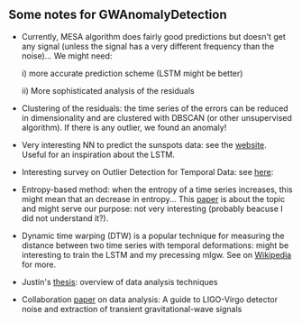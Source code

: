 ## Some notes for GWAnomalyDetection

* Currently, MESA algorithm does fairly good predictions but doesn't get any signal (unless the signal has a very different frequency than the noise)... We might need:

	i) more accurate prediction scheme (LSTM might be better)
	
	ii) More sophisticated analysis of the residuals 

* Clustering of the residuals: the time series of the errors can be reduced in dimensionality and are clustered with DBSCAN (or other unsupervised algorithm). If there is any outlier, we found an anomaly!

* Very interesting NN to predict the sunspots data: see the [website](https://aditya-bhattacharya.net/2020/07/11/time-series-tips-and-tricks/2/). Useful for an inspiration about the LSTM.

* Interesting survey on Outlier Detection for Temporal Data: see [here](https://www.microsoft.com/en-us/research/wp-content/uploads/2014/01/gupta14_tkde.pdf):

* Entropy-based method: when the entropy of a time series increases, this might mean that an decrease in entropy...
This [paper](https://link.springer.com/article/10.1007/s10115-017-1067-8) is about the topic and might serve our purpose: not very interesting (probably beacuse I did not understand it?).

* Dynamic time warping (DTW) is a popular technique for measuring the distance between two time series with temporal deformations: might be interesting to train the LSTM and my precessing mlgw. See on [Wikipedia](https://en.wikipedia.org/wiki/Dynamic_time_warping) for more.

* Justin's [thesis](https://matheo.uliege.be/handle/2268.2/9211): overview of data analysis techniques

* Collaboration [paper](https://arxiv.org/abs/1908.11170) on data analysis: A guide to LIGO-Virgo detector noise and extraction of transient gravitational-wave signals


